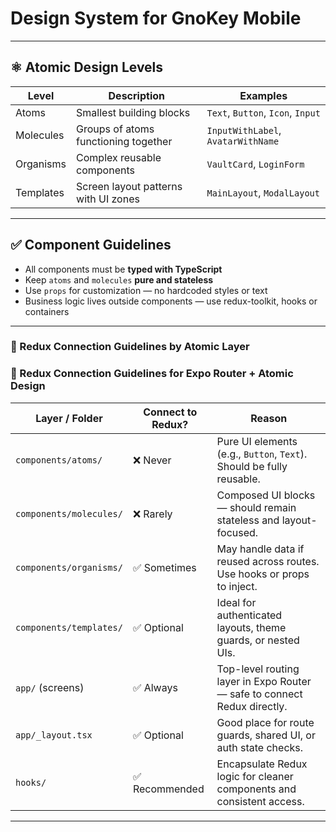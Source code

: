 # Design System for GnoKey Mobile

---

## ⚛️ Atomic Design Levels

| Level     | Description                          | Examples                           |
| --------- | ------------------------------------ | ---------------------------------- |
| Atoms     | Smallest building blocks             | `Text`, `Button`, `Icon`, `Input`  |
| Molecules | Groups of atoms functioning together | `InputWithLabel`, `AvatarWithName` |
| Organisms | Complex reusable components          | `VaultCard`, `LoginForm`           |
| Templates | Screen layout patterns with UI zones | `MainLayout`, `ModalLayout`        |

---

## ✅ Component Guidelines

- All components must be **typed with TypeScript**
- Keep `atoms` and `molecules` **pure and stateless**
- Use `props` for customization — no hardcoded styles or text
- Business logic lives outside components — use redux-toolkit, hooks or containers

---

### 🧠 Redux Connection Guidelines by Atomic Layer

### 🧠 Redux Connection Guidelines for Expo Router + Atomic Design

| **Layer / Folder**       | **Connect to Redux?** | **Reason**                                                               |
| ------------------------ | --------------------- | ------------------------------------------------------------------------ |
| `components/atoms/`      | ❌ Never              | Pure UI elements (e.g., `Button`, `Text`). Should be fully reusable.     |
| `components/molecules/`  | ❌ Rarely             | Composed UI blocks — should remain stateless and layout-focused.         |
| `components/organisms/`  | ✅ Sometimes          | May handle data if reused across routes. Use hooks or props to inject.   |
| `components/templates/`  | ✅ Optional           | Ideal for authenticated layouts, theme guards, or nested UIs.            |
| `app/` (screens)         | ✅ Always             | Top-level routing layer in Expo Router — safe to connect Redux directly. |
| `app/_layout.tsx`        | ✅ Optional           | Good place for route guards, shared UI, or auth state checks.            |
| `hooks/`                 | ✅ Recommended        | Encapsulate Redux logic for cleaner components and consistent access.    |

---
